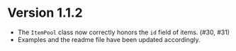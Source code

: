 # Version 1.1.2

- The `ItemPool` class now correctly honors the `id` field of items. (#30, #31)
- Examples and the readme file have been updated accordingly.